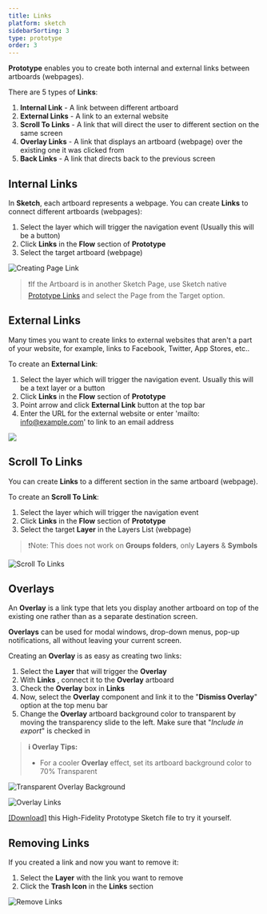 ```yaml
---
title: Links
platform: sketch
sidebarSorting: 3
type: prototype
order: 3
---
```


 **Prototype** enables you to create both internal and external links between artboards (webpages).

There are 5 types of **Links**:

1. **Internal Link** - A link between different artboard 
2. **External Links** - A link to an external website
3. **Scroll To Links** - A link that will direct the user to different section on the same screen
4. **Overlay Links** - A link that displays an artboard (webpage)  over the existing one it was clicked from
5. **Back Links** - A link that directs back to the previous screen
 
## Internal Links

In **Sketch**, each artboard represents a webpage. You can create **Links** to connect different artboards (webpages):

1. Select the layer which will trigger the navigation event (Usually this will be a button)
2. Click **Links**  in the **Flow** section of **Prototype**
3. Select the target artboard  (webpage)

![Creating Page Link](https://s3.amazonaws.com/animaapp/docs/sketch/Prototype%20-%20Links%20-%20Internal.gif)

>❗️If the Artboard is in another Sketch Page, use Sketch native [Prototype Links](https://www.sketch.com/docs/prototyping/links) and select the Page from the Target option.


## External Links

Many times you want to create links to external websites that aren't a part of your website, for example,  links to Facebook, Twitter, App Stores, etc..

To create an **External Link**:

1. Select the layer which will trigger the navigation event. Usually this will be a text layer or a button
2.  Click **Links**  in the **Flow** section of **Prototype**
3. Point arrow and click **External Link** button at the top bar
4. Enter the URL for the external website or enter 'mailto: info@example.com' to link to an email address

![](http://f.cl.ly/items/2X2a401i0E0Q3612461o/[97f25f716beb06086dc5f2e469aba5d0]_External%20Link.gif)

## Scroll To Links

You can create **Links** to a different section in the same artboard (webpage).

To create an **Scroll To Link**:
1. Select the layer which will trigger the navigation event
2. Click **Links**  in the **Flow** section of **Prototype**
3. Select the target **Layer** in the Layers List  (webpage) 

>❗️Note: This does not work on **Groups folders**, only **Layers** & **Symbols**

![Scroll To Links](https://s3.amazonaws.com/animaapp/docs/sketch/Prototype%20-%20Links%20-%20anchor.gif)


## Overlays
An **Overlay** is a link type that lets you display another artboard on top of the existing one rather than as a separate destination screen.  

**Overlays** can be used for modal windows, drop-down menus, pop-up notifications, all without leaving your current screen.

Creating an **Overlay** is as easy as creating two links:

1.  Select the **Layer** that will trigger the **Overlay** 
2. With **Links** , connect it to the **Overlay** artboard
3.  Check the **Overlay** box in **Links**
4.  Now, select the **Overlay** component and link it to the "**Dismiss Overlay**" option at the top menu bar
5.  Change the **Overlay** artboard background color to transparent by moving the transparency slide to the left. Make sure that "*Include in export*" is checked in

> **ℹ️ Overlay Tips:**
>  - For a cooler **Overlay** effect, set its artboard background color to 70% Transparent
   
![Transparent Overlay Background](https://s3.amazonaws.com/animaapp/docs/sketch/Prototype%20-%20Links%20-%20overlay%20bg.png)

![Overlay Links](https://s3.amazonaws.com/animaapp/docs/sketch/Prototype%20-%20Links%20-%20overlay.gif)

[[Download]](http://bit.ly/Anima-Dashboard-Tutorial) this High-Fidelity Prototype Sketch file to try it yourself.

## Removing Links

If you created a link and now you want to remove it:

1. Select the **Layer** with the link you want to remove
2. Click the **Trash Icon** in the **Links** section

![Remove Links](https://s3.amazonaws.com/animaapp/docs/sketch/Prototype%20-%20Links%20-%20remove.gif)
